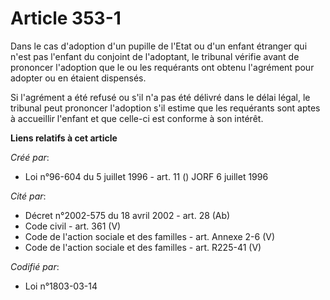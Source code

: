 # Article 353-1

Dans le cas d'adoption d'un pupille de l'Etat ou d'un enfant étranger qui n'est pas l'enfant du conjoint de l'adoptant, le
tribunal vérifie avant de prononcer l'adoption que le ou les requérants ont obtenu l'agrément pour adopter ou en étaient
dispensés.

Si l'agrément a été refusé ou s'il n'a pas été délivré dans le délai légal, le tribunal peut prononcer l'adoption s'il estime
que les requérants sont aptes à accueillir l'enfant et que celle-ci est conforme à son intérêt.

**Liens relatifs à cet article**

_Créé par_:

  - Loi n°96-604 du 5 juillet 1996 - art. 11 () JORF 6 juillet 1996

_Cité par_:

  - Décret n°2002-575 du 18 avril 2002 - art. 28 (Ab)
  - Code civil - art. 361 (V)
  - Code de l'action sociale et des familles - art. Annexe 2-6 (V)
  - Code de l'action sociale et des familles - art. R225-41 (V)

_Codifié par_:

  - Loi n°1803-03-14
